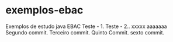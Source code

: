 # exemplos-ebac
Exemplos de estudo java EBAC
Teste - 1.
Teste - 2..
xxxxx
aaaaaaa
Segundo commit.
Terceiro commit.
Quinto Commit.
sexto commit.
